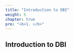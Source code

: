 ```yaml
---
title: "Introduction to DBI"
weight: 5
chapter: true
pre: "<b>1. </b>"
---
```


## Introduction to DBI

